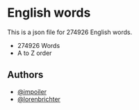 
# English words

This is a json file for 274926 English words.





- 274926 Words 
- A to Z order






## Authors

- [@impoiler](https://www.github.com/impoiler)
- [@lorenbrichter](https://github.com/lorenbrichter)


